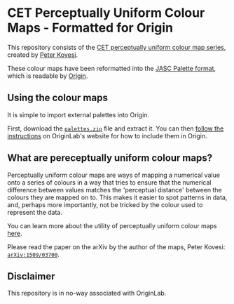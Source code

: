 # CET Perceptually Uniform Colour Maps - Formatted for Origin

This repository consists of the [CET perceptually uniform colour map series](https://peterkovesi.com/projects/colourmaps/), created by [Peter Kovesi](https://peterkovesi.com/).

These colour maps have been reformatted into the [JASC Palette format](http://liero.nl/lierohack/docformats/other-jasc.html), which is readable by [Origin](https://www.originlab.com/).

## Using the colour maps
It is simple to import external palettes into Origin.

First, download the [`palettes.zip`](./palettes.zip) file and extract it.
You can then [follow the instructions](https://www.originlab.com/doc/Quick-Help/Use-External-Color-Palette) on OriginLab's website for how to include them in Origin.

## What are pereceptually uniform colour maps?
Perceptually uniform colour maps are ways of mapping a numerical value onto a series of colours in a way
that tries to ensure that the numerical difference between values matches the 'perceptual distance' between
the colours they are mapped on to. This makes it easier to spot patterns in data, and, perhaps more importantly, not
be tricked by the colour used to represent the data.

You can learn more about the utility of perceptually uniform colour maps [here](https://bids.github.io/colormap/).

Please read the paper on the arXiv by the author of the maps, Peter Kovesi: [`arXiv:1509/03700`](https://arxiv.org/abs/1509.03700).

## Disclaimer

This repository is in no-way associated with OriginLab.
